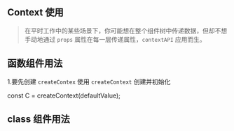 ## Context 使用

> 在平时工作中的某些场景下，你可能想在整个组件树中传递数据，但却不想手动地通过 `props` 属性在每一层传递属性，`contextAPI` 应用而生。

## 函数组件用法

1.要先创建 `createContex`
使用 `createContext` 创建并初始化

const C = createContext(defaultValue);

## class 组件用法